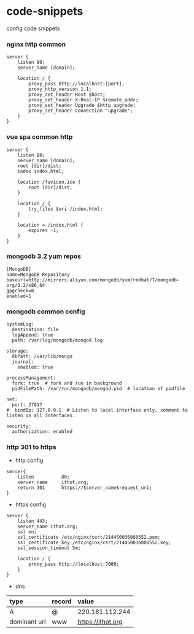 # code-snippets
config code snippets

### nginx http common
```nginx
server {
    listen 80;
    server_name [domain];

    location / {
        proxy_pass http://localhost:[port];
        proxy_http_version 1.1;
        proxy_set_header Host $host;
        proxy_set_header X-Real-IP $remote_addr;
        proxy_set_header Upgrade $http_upgrade;
        proxy_set_header Connection "upgrade";
    }
}
```
### vue spa common http
```nginx
server {
    listen 80;
    server_name [domain];
    root [dir]/dist;
    index index.html;

    location /favicon.ico {
        root [dir]/dist;
    }

    location / {
        try_files $uri /index.html;
    }

    location = /index.html {
        expires -1;
    }
}
```

### mongodb 3.2 yum repos
```config
[MongoDB]
name=MongoDB Repository
baseurl=http://mirrors.aliyun.com/mongodb/yum/redhat/7/mongodb-org/3.2/x86_64
gpgcheck=0
enabled=1
```

### mongodb common config
```config
systemLog:
  destination: file
  logAppend: true
  path: /var/log/mongodb/mongod.log

storage:
  dbPath: /var/lib/mongo
  journal:
    enabled: true

processManagement:
  fork: true  # fork and run in background
  pidFilePath: /var/run/mongodb/mongod.pid  # location of pidfile

net:
  port: 27017
#  bindIp: 127.0.0.1  # Listen to local interface only, comment to listen on all interfaces.

security:
  authorization: enabled
```
### http 301 to https

- http config

```config
server{
    listen          80;
    server_name     ithot.org;
    return 301      https://$server_name$request_uri;
}
```

- https config

```config
server {
    listen 443;
    server_name ithot.org;
    ssl on;
    ssl_certificate /etc/nginx/cert/214450036080552.pem;
    ssl_certificate_key /etc/nginx/cert/214450036080552.key;
    ssl_session_timeout 5m;

    location / {
        proxy_pass http://localhost:7000;
    }
}
```

- dns

| type | record | value |
| :- | :- | :- |
| A | @ | 220.181.112.244 |
| dominant url | www | https://ithot.org |
